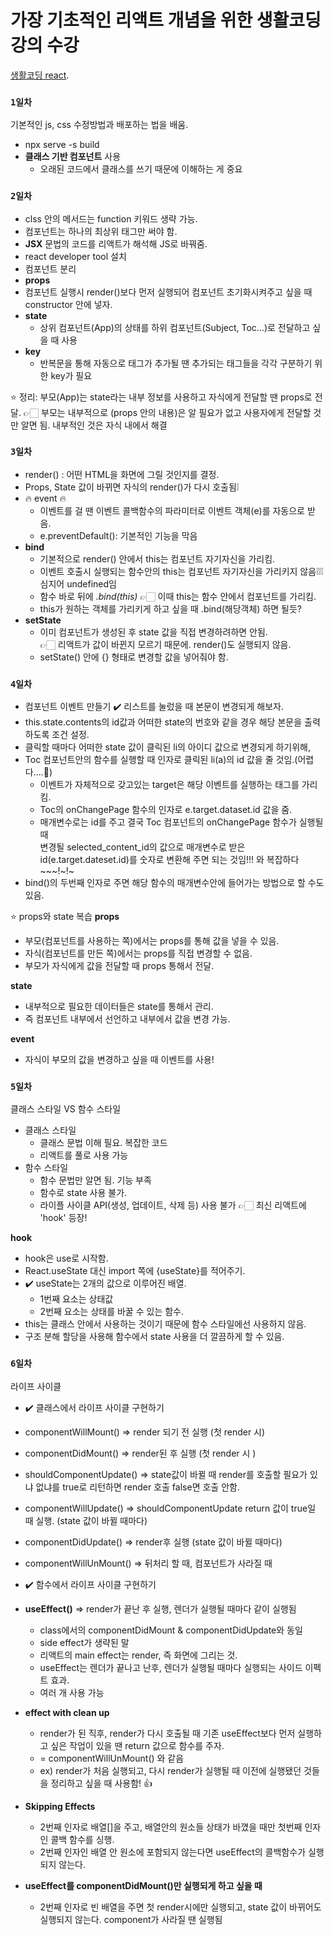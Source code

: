# 가장 기초적인 리액트 개념을 위한 생활코딩 강의 수강



 [생활코딩 react](https://www.youtube.com/watch?v=XMb0w3KMw00&list=PLuHgQVnccGMCRv6f8H9K5Xwsdyg4sFSdi&index=1).

### `1일차`

기본적인 js, css 수정방법과 배포하는 법을 배움.
+ npx serve -s build
+ **클래스 기반 컴포넌트** 사용
  + 오래된 코드에서 클래스를 쓰기 때문에 이해하는 게 중요


### `2일차`
+ clss 안의 메서드는 function 키워드 생략 가능.
+ 컴포넌트는 하나의 최상위 태그만 써야 함.
+ **JSX** 문법의 코드를 리액트가 해석해 JS로 바꿔줌.
+ react developer tool 설치
+ 컴포넌트 분리
+ **props**
+ 컴포넌트 실행시 render()보다 먼저 실행되어 컴포넌트 초기화시켜주고 싶을 때 constructor 안에 넣자.
+ **state**
  + 상위 컴포넌트(App)의 상태를 하위 컴포넌트(Subject, Toc...)로 전달하고 싶을 때 사용
+ **key**
  + 반복문을 통해 자동으로 태그가 추가될 땐 추가되는 태그들을 각각 구분하기 위한 key가 필요
 
⭐️ 정리: 부모(App)는 state라는 내부 정보를 사용하고 자식에게 전달할 땐 props로 전달.
👉🏻 부모는 내부적으로 (props 안의 내용)은 알 필요가 없고 사용자에게 전달할 것만 알면 됨.
  내부적인 것은 자식 내에서 해결


### `3일차`
+ render() : 어떤 HTML을 화면에 그릴 것인지를 결정.
+ Props, State 값이 바뀌면 자식의 render()가 다시 호출됨❕
+ 🔥 event 🔥
  + 이벤트를 걸 땐 이벤트 콜백함수의 파라미터로 이벤트 객체(e)를 자동으로 받음.
  + e.preventDefault(): 기본적인 기능을 막음
+ **bind**
  + 기본적으로 render() 안에서 this는 컴포넌트 자기자신을 가리킴.
  + 이벤트 호출시 실행되는 함수안의 this는 컴포넌트 자기자신을 가리키지 않음❕❕❕<br>
    심지어 undefined임<br>
  + 함수 바로 뒤에 *.bind(this)* 👉🏻 이때 this는 함수 안에서 컴포넌트를 가리킴.
  + this가 원하는 객체를 가리키게 하고 싶을 때 .bind(해당객체) 하면 될듯?
+ **setState**
  + 이미 컴포넌트가 생성된 후 state 값을 직접 변경하려하면 안됨.<br>
  👉🏻 리액트가 값이 바뀐지 모르기 때문에. render()도 실행되지 않음.<br>
  + setState() 안에 {} 형태로 변경할 값을 넣어줘야 함.


### `4일차`
+ 컴포넌트 이벤트 만들기
✔️ 리스트를 눌렀을 때 본문이 변경되게 해보자.
+ this.state.contents의 id값과 어떠한 state의 번호와 같을 경우 해당 본문을 출력하도록 조건 설정.
+ 클릭할 때마다 어떠한 state 값이 클릭된 li의 아이디 값으로 변경되게 하기위해,<br>
+ Toc 컴포넌트안의 함수를 실행할 때 인자로 클릭된 li(a)의 id 값을 줄 것임.(어렵다....🥲)
  + 이벤트가 자체적으로 갖고있는 target은 해당 이벤트를 실행하는 태그를 가리킴.
  + Toc의 onChangePage 함수의 인자로 e.target.dataset.id 값을 줌.
  + 매개변수로는 id를 주고 결국 Toc 컴포넌트의 onChangePage 함수가 실행될 때<br>
  변경될 selected_content_id의 값으로 매개변수로 받은 id(e.target.dateset.id)를 숫자로 변환해 주면 되는 것임!!! 와 복잡하다~~~!~!~
+ bind()의 두번째 인자로 주면 해당 함수의 매개변수안에 들어가는 방법으로 할 수도 있음.

⭐️ props와 state 복습
**props**<br>
+ 부모(컴포넌트를 사용하는 쪽)에서는 props를 통해 값을 넣을 수 있음.
+ 자식(컴포넌트를 만든 쪽)에서는 props를 직접 변경할 수 없음.
+ 부모가 자식에게 값을 전달할 때 props 통해서 전달.

**state**<br>
+ 내부적으로 필요한 데이터들은 state를 통해서 관리.
+ 즉 컴포넌트 내부에서 선언하고 내부에서 값을 변경 가능.

**event**<br>
+ 자식이 부모의 값을 변경하고 싶을 때 이벤트를 사용!


### `5일차`
클래스 스타일 VS 함수 스타일<br>

+ 클래스 스타일
  + 클래스 문법 이해 필요. 복잡한 코드
  + 리액트를 풀로 사용 가능
+ 함수 스타일
  + 함수 문법만 알면 됨. 기능 부족
  + 함수로 state 사용 불가.
  + 라이플 사이클 API(생성, 업데이트, 삭제 등) 사용 불가
👉🏻 최신 리액트에 'hook' 등장!

**hook**<br>
+ hook은 use로 시작함.
+ React.useState 대신 import 쪽에 {useState}를 적어주기.
+ ✔️ useState는 2개의 값으로 이루어진 배열.
  + 1번째 요소는 상태값
  + 2번째 요소는 상태를 바꿀 수 있는 함수.
+ this는 클래스 안에서 사용하는 것이기 때문에 함수 스타일에선 사용하지 않음.
+ 구조 분해 할당을 사용해 함수에서 state 사용을 더 깔끔하게 할 수 있음.


### `6일차`
라이프 사이클<br>

+ ✔️ 클래스에서 라이프 사이클 구현하기
+ componentWillMount() => render 되기 전 실행 (첫 render 시)
+ componentDidMount() => render된 후 실행 (첫 render 시 )
+ shouldComponentUpdate() => state값이 바뀔 때 render를 호출할 필요가 있냐 없냐를 true로 리턴하면 render 호출 false면 호출 안함.
+ componentWillUpdate() => shouldComponentUpdate return 값이 true일 때 실행. (state 값이 바뀔 때마다)
+ componentDidUpdate() => render후 실행 (state 값이 바뀔 때마다)
+ componentWillUnMount() => 뒤처리 할 때, 컴포넌트가 사라질 때

+ ✔️ 함수에서 라이프 사이클 구현하기
+ **useEffect()** => render가 끝난 후 실행, 렌더가 실행될 때마다 같이 실행됨
  + class에서의 componentDidMount & componentDidUpdate와 동일
  + side effect가 생략된 말
  + 리액트의 main effect는 render, 즉 화면에 그리는 것.
  + useEffect는 렌더가 끝나고 난후, 렌더가 실행될 때마다 실행되는 사이드 이펙트 효과.
  + 여러 개 사용 가능
+ **effect with clean up**
  + render가 된 직후, render가 다시 호출될 때 기존 useEffect보다 먼저 실행하고 싶은 작업이 있을 땐 return 값으로 함수를 주자.
  + = componentWillUnMount() 와 같음
  + ex) render가 처음 실행되고, 다시 render가 실행될 때 이전에 실행됐던 것들을 정리하고 싶을 때 사용함! 👍
+ **Skipping Effects**
  + 2번째 인자로 배열[]을 주고, 배열안의 원소들 상태가 바꼈을 때만 첫번째 인자인 콜백 함수를 싱행.
  + 2번째 인자인 배열 안 원소에 포함되지 않는다면 useEffect의 콜백함수가 실행되지 않는다.
+ **useEffect를 componentDidMount()만 실행되게 하고 싶을 때**
  + 2번째 인자로 빈 배열을 주면 첫 render시에만 실행되고, state 값이 바뀌어도 실행되지 않는다. component가 사라질 땐 실행됨










